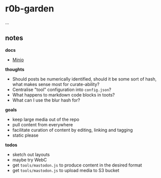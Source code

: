 # r0b-garden

...

## notes

**docs**

- [Minio](https://min.io/docs/minio/linux/developers/javascript/API.html)

**thoughts**

- Should posts be numerically identified, should it be some sort of hash, what makes sense most for curate-ability?
- Centralise "tool" configuration into `config.json`?
- What happens to markdown code blocks in toots?
- What can I use the blur hash for?

**goals**

- keep large media out of the repo
- pull content from everywhere
- facilitate curation of content by editing, linking and tagging
- static please

**todos**

- sketch out layouts
- maybe try WebC
- get `tools/mastodon.js` to produce content in the desired format
- get `tools/mastodon.js` to upload media to S3 bucket
